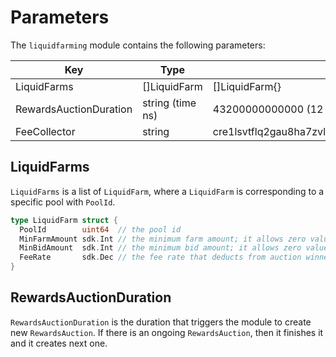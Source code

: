 <!-- order: 7 -->

# Parameters

The `liquidfarming` module contains the following parameters:

| Key                    | Type             | Example                                                        |
| ---------------------- | ---------------- | -------------------------------------------------------------- |
| LiquidFarms            | []LiquidFarm     | []LiquidFarm{}                                                 |
| RewardsAuctionDuration | string (time ns) | 43200000000000 (12 hours)                                      |
| FeeCollector           | string           | cre1lsvtflq2gau8ha7zvlethfy85qus59eserphyhc3tumua7upx6eqckll2q |

## LiquidFarms

`LiquidFarms` is a list of `LiquidFarm`, where a `LiquidFarm` is corresponding to a specific pool with `PoolId`.

```go
type LiquidFarm struct {
  PoolId        uint64  // the pool id
  MinFarmAmount sdk.Int // the minimum farm amount; it allows zero value
  MinBidAmount  sdk.Int // the minimum bid amount; it allows zero value
  FeeRate       sdk.Dec // the fee rate that deducts from auction winner's rewards; default value is 0
}
```

## RewardsAuctionDuration

`RewardsAuctionDuration` is the duration that triggers the module to create new `RewardsAuction`.
If there is an ongoing `RewardsAuction`, then it finishes it and it creates next one.
